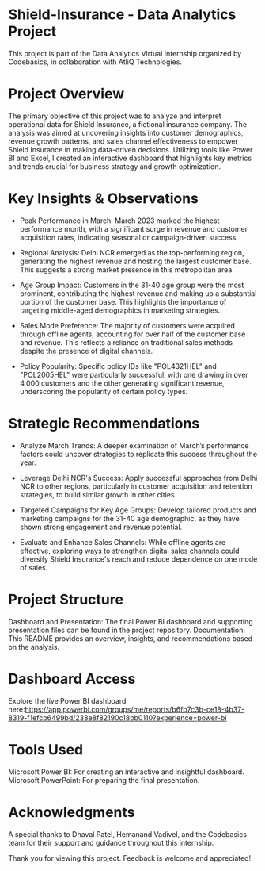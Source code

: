 # Shield-Insurance - Data Analytics Project
This project is part of the Data Analytics Virtual Internship organized by Codebasics, in collaboration with AtliQ Technologies.

# Project Overview
The primary objective of this project was to analyze and interpret operational data for Shield Insurance, a fictional insurance company. The analysis was aimed at uncovering insights into customer demographics, revenue growth patterns, and sales channel effectiveness to empower Shield Insurance in making data-driven decisions. Utilizing tools like Power BI and Excel, I created an interactive dashboard that highlights key metrics and trends crucial for business strategy and growth optimization.

# Key Insights & Observations
- Peak Performance in March:
March 2023 marked the highest performance month, with a significant surge in revenue and customer acquisition rates, indicating seasonal or campaign-driven success.

- Regional Analysis:
Delhi NCR emerged as the top-performing region, generating the highest revenue and hosting the largest customer base. This suggests a strong market presence in this metropolitan area.

- Age Group Impact:
Customers in the 31-40 age group were the most prominent, contributing the highest revenue and making up a substantial portion of the customer base. This highlights the importance of targeting middle-aged demographics in marketing strategies.

- Sales Mode Preference:
The majority of customers were acquired through offline agents, accounting for over half of the customer base and revenue. This reflects a reliance on traditional sales methods despite the presence of digital channels.

- Policy Popularity:
Specific policy IDs like "POL4321HEL" and "POL2005HEL" were particularly successful, with one drawing in over 4,000 customers and the other generating significant revenue, underscoring the popularity of certain policy types.

# Strategic Recommendations

- Analyze March Trends:
A deeper examination of March’s performance factors could uncover strategies to replicate this success throughout the year.

- Leverage Delhi NCR's Success:
Apply successful approaches from Delhi NCR to other regions, particularly in customer acquisition and retention strategies, to build similar growth in other cities.

- Targeted Campaigns for Key Age Groups:
Develop tailored products and marketing campaigns for the 31-40 age demographic, as they have shown strong engagement and revenue potential.

- Evaluate and Enhance Sales Channels:
While offline agents are effective, exploring ways to strengthen digital sales channels could diversify Shield Insurance's reach and reduce dependence on one mode of sales.

# Project Structure
Dashboard and Presentation: The final Power BI dashboard and supporting presentation files can be found in the project repository.
Documentation: This README provides an overview, insights, and recommendations based on the analysis.

# Dashboard Access
Explore the live Power BI dashboard here:https://app.powerbi.com/groups/me/reports/b6fb7c3b-ce18-4b37-8319-f1efcb6499bd/238e8f82190c18bb0110?experience=power-bi

# Tools Used
Microsoft Power BI: For creating an interactive and insightful dashboard.
Microsoft PowerPoint: For preparing the final presentation.

# Acknowledgments
A special thanks to Dhaval Patel, Hemanand Vadivel, and the Codebasics team for their support and guidance throughout this internship.

Thank you for viewing this project. Feedback is welcome and appreciated!
